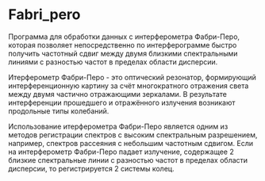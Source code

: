 # Fabri_pero 
Программа для обработки данных с интерферометра Фабри-Перо, которая позволяет непосредственно по интерферограмме быстро получить частотный сдвиг между двумя близкими спектральными линиями с разностью частот в пределах области дисперсии.

Итерферометр Фабри-Перо - это оптический резонатор, формирующий интерференционную картину за счёт многократного отражения света между двумя частично отражающими зеркалами. В результате интерференции прошедшего и отражённого излучения возникают продольные типы колебаний.

Использование итерферометра Фабри-Перо является одним из методов регистрации спектров с высоким спектральным разрешением, например, спектров рассеяния с небольшим частотным сдвигом. Если на интерферометр Фабри-Перо падает излучение, содержащее 2 близкие спектральные линии с разностью частот в пределах области дисперсии, то регистрируется 2 системы колец.
